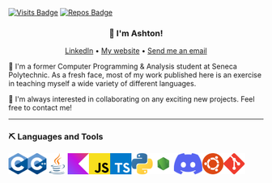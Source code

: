 [![Visits Badge](https://badges.pufler.dev/visits/ashtonqlb/ashtonqlb?label=visits)](https://badges.pufler.dev) [![Repos Badge](https://badges.pufler.dev/repos/ashtonqlb?label=repos)](https://badges.pufler.dev)
<h3 align="center">👋 I'm Ashton!</h3>
<p align="center">
  <a href="https://www.linkedin.com/in/ashtonqlb">LinkedIn</a> •
  <a href="https://spysat.net">My website</a> •
  <a href="mailto:ashton@spysat.net">Send me an email</a>
</p>
🌟 I'm a former Computer Programming & Analysis student at Seneca Polytechnic. As a fresh face, most of my work published here is an exercise in teaching myself a wide variety of different languages.</p>

👯 I'm always interested in collaborating on any exciting new projects. Feel free to contact me!

---
### ⛏️ Languages and Tools
<a href="https://en.cppreference.com/w/c/language" target="_blank"><img align="left" alt="C language" height ="42px" src="/icons/c.svg"></a>
<a href="https://www.cplusplus.com/" target="_blank"><img align="left" alt="C++" height ="42px" src="/icons/c++.svg"></a>
<a href="https://www.java.com/" target="_blank"><img align="left" alt="Java" height ="42px" src="/icons/java.svg"></a>
<a href="https://kotlinlang.org/" target="_blank"><img align="left" alt="kotlin" height ="42px" src="/icons/kotlin.svg"></a>
<a href="https://developer.mozilla.org/en-US/docs/Web/JavaScript" target="_blank"> <img align="left" alt="JavaScript" height ="42px"  src="/icons/js.svg"> </a>
<a href="https://www.typescriptlang.org/" target="_blank"><img align="left" alt="Typescirpt" height ="42px" src="/icons/ts.svg"></a>
<a href="https://www.python.org/" target="_blank"><img align="left" alt="Python" height ="42px" src="/icons/python.svg"></a>
<a href="https://www.nodejs.org" target="_blank"><img align="left" alt="Node" height ="42px" src="/icons/node.svg"></a>
<a href="https://discord.com" targt="_blank"> <img src="icons/discord.svg" align=left alt="discord" height="42px" /> </a>
<a href="https://ubuntu.com/" target="_blank"><img align="left" alt="Ubuntu" height ="42px" src="/icons/ubuntu.svg"></a>
<a href="https://git-scm.com/" target="_blank"> <img src="/icons/git.svg" align="left" alt="git" height='42px'/> </a>
